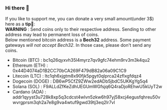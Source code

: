 ### Hi there 👋

<!--
Bio:
- 🔭 I’m currently working on ...
- 🌱 I’m currently learning High School
-->
If you like to support me, you can donate a very small amount(under 3$) here as a **tip**🤗:\
**WARNING** : Send coins only to their respective address. Sending to other address may lead to permanent loss of coins.\
Below mentioned bitcoin address is a **Bech32** address. Some payment gateways *will not accept Bech32*. In those case, please don't send any coins.

- Bitcoin (BTC) : bc1q26qyxvh35l4myrz7qv9gfc74ehm9rv3m3k4qu2
- Ethereum (ETH) : 0x44D4074aD1B2CC70bCA269F479dB82a06a09C1C9
- Litecoin (LTC) : ltc1qh6xjgtm8x90fjk5pgyt0qlprca24zflxgfdqz4
- Dogecoin (DOGE) : DB6wP5CfZ9ZWw2edADb5jbdC5UKKgYg5q4
- Solana (SOL) : F9ALLdZfKeZdhUEGUmWGfsjq6Q4raDjoREhwU5kUyT2w
- Cardano (ADA) : addr1qyyst3u728k8xp5q3cdcst4wlvn5zkw6h97yj58xcj4egusfqhreu50vwvrgprsm3qh2a7e8g9va4wtuf9gwd39tj3eq2lr7vl
